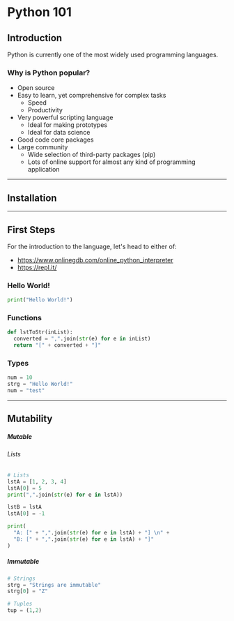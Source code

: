 # Python 101

##  Introduction

Python is currently one of the most widely used programming languages.

### Why is Python popular?

* Open source
* Easy to learn, yet comprehensive for complex tasks
  * Speed
  * Productivity
* Very powerful scripting language
  * Ideal for making prototypes
  * Ideal for data science
* Good code core packages
* Large community
  * Wide selection of third-party packages (pip)
  * Lots of online support for almost any kind of programming application


<hr>

##  Installation

<hr>

##  First Steps

For the introduction to the language, let's head to either of:
* https://www.onlinegdb.com/online_python_interpreter
* https://repl.it/

### Hello World!

```python
print("Hello World!")
```

### Functions

```python
def lstToStr(inList):
  converted = ",".join(str(e) for e in inList)
  return "[" + converted + "]"
```

### Types

```python
num = 10
strg = "Hello World!"
num = "test"
```
<hr>

##  Mutability



##### Mutable


######  Lists

```python
# Lists
lstA = [1, 2, 3, 4]
lstA[0] = 5
print(",".join(str(e) for e in lstA))
```

```python
lstB = lstA
lstA[0] = -1

print(
  "A: [" + ",".join(str(e) for e in lstA) + "] \n" +
  "B: [" + ",".join(str(e) for e in lstA) + "]"
)
```

##### Immutable

```python
# Strings
strg = "Strings are immutable"
strg[0] = "Z"

# Tuples
tup = (1,2)
```
